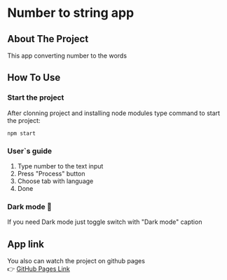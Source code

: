 # Number to string app
## About The Project
This app converting number to the words
## How To Use
### Start the project
After clonning project and installing node modules type command to start the project:
````
npm start
````
### User`s guide
1. Type number to the text input
2. Press "Process" button
3. Choose tab with language
4. Done
### Dark mode :new_moon_with_face:
If you need Dark mode just toggle switch with "Dark mode" caption
## App link
You also can watch the project on github pages    
:point_right: [GitHub Pages Link](https://roman4i.github.io/number-to-string/)
